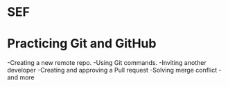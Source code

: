 # SEF

# Practicing Git and GitHub
-Creating a new remote repo.
-Using Git commands.
-Inviting another developer
-Creating and approving a Pull request
-Solving merge conflict 
-and more